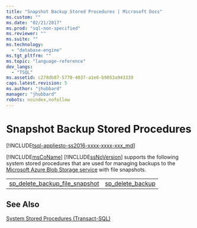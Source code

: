 ```yaml
---
title: "Snapshot Backup Stored Procedures | Microsoft Docs"
ms.custom: ""
ms.date: "02/21/2017"
ms.prod: "sql-non-specified"
ms.reviewer: ""
ms.suite: ""
ms.technology: 
  - "database-engine"
ms.tgt_pltfrm: ""
ms.topic: "language-reference"
dev_langs: 
  - "TSQL"
ms.assetid: c278db87-5770-4037-a1e6-b9853a943339
caps.latest.revision: 5
ms.author: "jhubbard"
manager: "jhubbard"
robots: noindex,nofollow
---
```

# Snapshot Backup Stored Procedures
[!INCLUDE[tsql-appliesto-ss2016-xxxx-xxxx-xxx_md](../a9notintoc/includes/tsql-appliesto-ss2016-xxxx-xxxx-xxx-md.md)]

  [!INCLUDE[msCoName](../a9notintoc/includes/msconame-md.md)] [!INCLUDE[ssNoVersion](../a9notintoc/includes/ssnoversion-md.md)] supports the following system stored procedures that are used for managing backups to the [Microsoft Azure Blob Storage service](../relational-databases/backup-restore/sql-server-backup-and-restore-with-microsoft-azure-blob-storage-service.md) with file snapshots.  
  
|||  
|-|-|  
|[sp_delete_backup_file_snapshot](../relational-databases/reference/system-stored-procedures/snapshot-backup-sp-delete-backup-file-snapshot.md)|[sp_delete_backup](../relational-databases/reference/system-stored-procedures/snapshot-backup-sp-delete-backup.md)|  
  
## See Also  
 [System Stored Procedures &#40;Transact-SQL&#41;](../relational-databases/reference/system-stored-procedures/system-stored-procedures-transact-sql.md)  
  
  